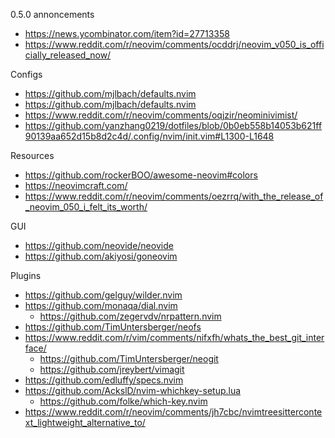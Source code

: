 0.5.0 annoncements
- https://news.ycombinator.com/item?id=27713358
- https://www.reddit.com/r/neovim/comments/ocddrj/neovim_v050_is_officially_released_now/

Configs
- https://github.com/mjlbach/defaults.nvim
- https://github.com/mjlbach/defaults.nvim
- https://www.reddit.com/r/neovim/comments/oqjzir/neominivimist/
- https://github.com/yanzhang0219/dotfiles/blob/0b0eb558b14053b621ff90139aa652d15b8d2c4d/.config/nvim/init.vim#L1300-L1648

Resources
- https://github.com/rockerBOO/awesome-neovim#colors
- https://neovimcraft.com/
- https://www.reddit.com/r/neovim/comments/oezrrq/with_the_release_of_neovim_050_i_felt_its_worth/

GUI
- https://github.com/neovide/neovide
- https://github.com/akiyosi/goneovim

Plugins
- https://github.com/gelguy/wilder.nvim
- https://github.com/monaqa/dial.nvim
  - https://github.com/zegervdv/nrpattern.nvim
- https://github.com/TimUntersberger/neofs
- https://www.reddit.com/r/vim/comments/nifxfh/whats_the_best_git_interface/
  - https://github.com/TimUntersberger/neogit
  - https://github.com/jreybert/vimagit
- https://github.com/edluffy/specs.nvim
- https://github.com/AckslD/nvim-whichkey-setup.lua
  - https://github.com/folke/which-key.nvim
- https://www.reddit.com/r/neovim/comments/jh7cbc/nvimtreesittercontext_lightweight_alternative_to/
